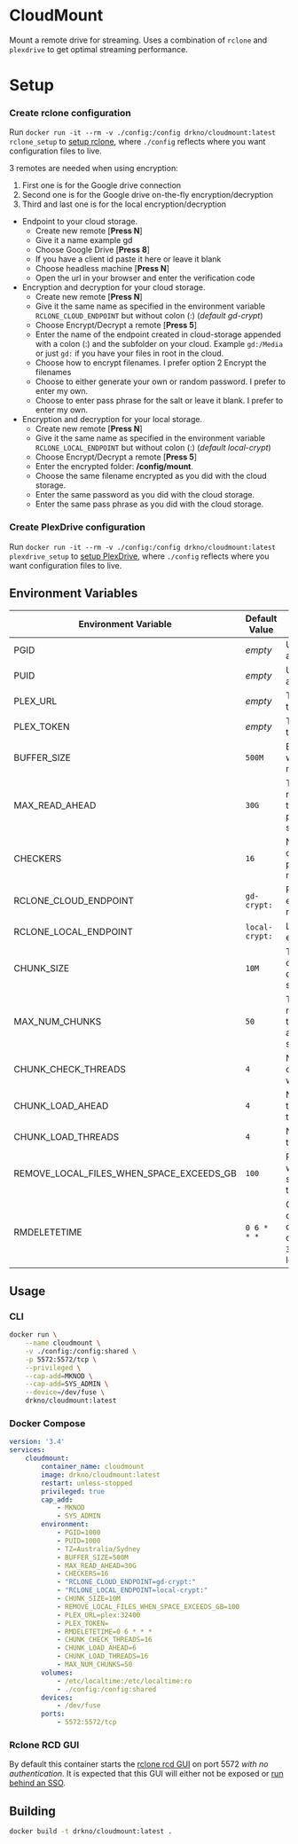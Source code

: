 # CloudMount

Mount a remote drive for streaming. Uses a combination of `rclone` and `plexdrive` to get optimal streaming performance.

# Setup

### Create rclone configuration

Run `docker run -it --rm -v ./config:/config drkno/cloudmount:latest rclone_setup` to [setup rclone](https://rclone.org/docs/), where `./config` reflects where you want configuration files to live.

3 remotes are needed when using encryption:
1. First one is for the Google drive connection
2. Second one is for the Google drive on-the-fly encryption/decryption
3. Third and last one is for the local encryption/decryption

 - Endpoint to your cloud storage.
    - Create new remote [**Press N**]
    - Give it a name example gd
    - Choose Google Drive [**Press 8**]
    - If you have a client id paste it here or leave it blank
    - Choose headless machine [**Press N**]
    - Open the url in your browser and enter the verification code
 - Encryption and decryption for your cloud storage.
    - Create new remote [**Press N**]
    - Give it the same name as specified in the environment variable `RCLONE_CLOUD_ENDPOINT` but without colon (:) (*default gd-crypt*)
    - Choose Encrypt/Decrypt a remote [**Press 5**]
    - Enter the name of the endpoint created in cloud-storage appended with a colon (:) and the subfolder on your cloud. Example `gd:/Media` or just `gd:` if you have your files in root in the cloud.
    - Choose how to encrypt filenames. I prefer option 2 Encrypt the filenames
    - Choose to either generate your own or random password. I prefer to enter my own.
    - Choose to enter pass phrase for the salt or leave it blank. I prefer to enter my own.
 - Encryption and decryption for your local storage.
    - Create new remote [**Press N**]
    - Give it the same name as specified in the environment variable `RCLONE_LOCAL_ENDPOINT` but without colon (:) (*default local-crypt*)
    - Choose Encrypt/Decrypt a remote [**Press 5**]
    - Enter the encrypted folder: **/config/mount**.
    - Choose the same filename encrypted as you did with the cloud storage.
    - Enter the same password as you did with the cloud storage.
    - Enter the same pass phrase as you did with the cloud storage.

### Create PlexDrive configuration

Run `docker run -it --rm -v ./config:/config drkno/cloudmount:latest plexdrive_setup` to [setup PlexDrive](https://github.com/plexdrive/plexdrive), where `./config` reflects where you want configuration files to live.

## Environment Variables

| Environment Variable                     | Default Value  | Description                    |
|------------------------------------------|----------------|--------------------------------|
| PGID                                     | _empty_        | User GID to run as.            |
| PUID                                     | _empty_        | User UID to run as.            |
| PLEX_URL                                 | _empty_        | The PMS to empty the trash of. |
| PLEX_TOKEN                               | _empty_        | The user token for the PMS.    |
| BUFFER_SIZE                              | `500M`         | Buffer size to use when uploading / moving files |
| MAX_READ_AHEAD                           | `30G`          | The maximum number of bytes that can be prefetched for sequential reads. |
| CHECKERS                                 | `16`           | Number of checkers to run in parallel when moving/uploading. |
| RCLONE_CLOUD_ENDPOINT                    | `gd-crypt:`    | Raw cloud endpoint for the remote drive. |
| RCLONE_LOCAL_ENDPOINT                    | `local-crypt:` | Local decryption endpoint. |
| CHUNK_SIZE                               | `10M`          | The size of each chunk that is downloaded while streaming. |
| MAX_NUM_CHUNKS                           | `50`           | The maximum number of chunks to be in memory at one time while streaming. |
| CHUNK_CHECK_THREADS                      | `4`            | Number of parallel checks to perform while streaming. |
| CHUNK_LOAD_AHEAD                         | `4`            | Number of chunks to load ahead of time. |
| CHUNK_LOAD_THREADS                       | `4`            | Number of chunks to load in parallel. |
| REMOVE_LOCAL_FILES_WHEN_SPACE_EXCEEDS_GB | `100`          | Remove local files when local storage exceeds this value in GB. |
| RMDELETETIME                             | `0 6 * * *`    | Cron expression defining when to delete local copies of files. `0 0 31 2 0` disables local deletions. |

## Usage

### CLI

```bash
docker run \
    --name cloudmount \
    -v ./config:/config:shared \
    -p 5572:5572/tcp \
    --privileged \
    --cap-add=MKNOD \
    --cap-add=SYS_ADMIN \
    --device=/dev/fuse \
    drkno/cloudmount:latest
```

### Docker Compose

```yaml
version: '3.4'
services:
    cloudmount:
        container_name: cloudmount
        image: drkno/cloudmount:latest
        restart: unless-stopped
        privileged: true
        cap_add:
            - MKNOD
            - SYS_ADMIN
        environment:
            - PGID=1000
            - PUID=1000
            - TZ=Australia/Sydney
            - BUFFER_SIZE=500M
            - MAX_READ_AHEAD=30G
            - CHECKERS=16
            - "RCLONE_CLOUD_ENDPOINT=gd-crypt:"
            - "RCLONE_LOCAL_ENDPOINT=local-crypt:"
            - CHUNK_SIZE=10M
            - REMOVE_LOCAL_FILES_WHEN_SPACE_EXCEEDS_GB=100
            - PLEX_URL=plex:32400
            - PLEX_TOKEN=
            - RMDELETETIME=0 6 * * *
            - CHUNK_CHECK_THREADS=16
            - CHUNK_LOAD_AHEAD=6
            - CHUNK_LOAD_THREADS=16
            - MAX_NUM_CHUNKS=50
        volumes:
            - /etc/localtime:/etc/localtime:ro
            - ./config:/config:shared
        devices:
            - /dev/fuse
        ports:
            - 5572:5572/tcp
```

### Rclone RCD GUI

By default this container starts the [rclone rcd GUI](https://rclone.org/gui/) on port 5572 *with no authentication*. It is expected that this GUI will either not be exposed or [run behind an SSO](https://github.com/drkno/PlexSSOv2).

## Building

```bash
docker build -t drkno/cloudmount:latest .
```
